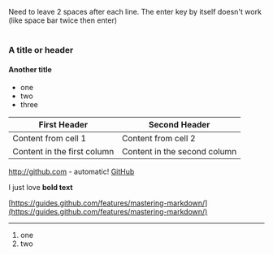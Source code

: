 
Need to leave 2 spaces after each line. The enter key by itself doesn't work (like space bar twice then enter)  
<br>
### A title or header  
#### Another title
* one
* two
* three  

First Header | Second Header
------------ | -------------
Content from cell 1 | Content from cell 2
Content in the first column | Content in the second column

http://github.com - automatic!
[GitHub](http://github.com)

I just love **bold text**  

[https://guides.github.com/features/mastering-markdown/](https://guides.github.com/features/mastering-markdown/)  

---  

1. one
1. two  


